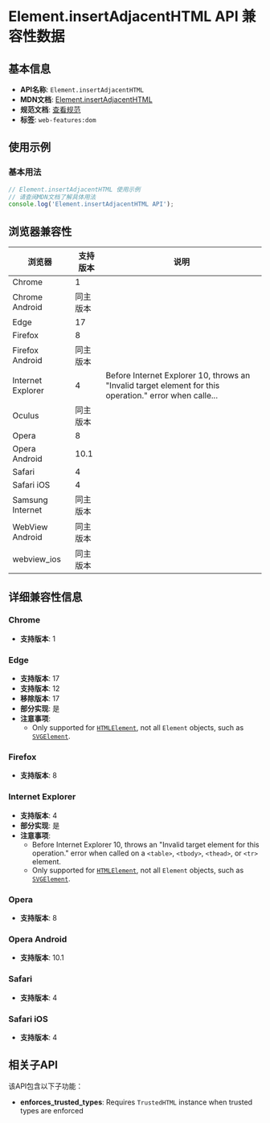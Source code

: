 # Element.insertAdjacentHTML API 兼容性数据

## 基本信息

- **API名称**: `Element.insertAdjacentHTML`
- **MDN文档**: [Element.insertAdjacentHTML](https://developer.mozilla.org/docs/Web/API/Element/insertAdjacentHTML)
- **规范文档**: [查看规范](https://html.spec.whatwg.org/multipage/dynamic-markup-insertion.html#the-insertadjacenthtml()-method)
- **标签**: `web-features:dom`

## 使用示例

### 基本用法

```javascript
// Element.insertAdjacentHTML 使用示例
// 请查阅MDN文档了解具体用法
console.log('Element.insertAdjacentHTML API');
```

## 浏览器兼容性

| 浏览器 | 支持版本 | 说明 |
|--------|----------|------|
| Chrome | 1 |  |
| Chrome Android | 同主版本 |  |
| Edge | 17 |  |
| Firefox | 8 |  |
| Firefox Android | 同主版本 |  |
| Internet Explorer | 4 | Before Internet Explorer 10, throws an "Invalid target element for this operation." error when calle... |
| Oculus | 同主版本 |  |
| Opera | 8 |  |
| Opera Android | 10.1 |  |
| Safari | 4 |  |
| Safari iOS | 4 |  |
| Samsung Internet | 同主版本 |  |
| WebView Android | 同主版本 |  |
| webview_ios | 同主版本 |  |

## 详细兼容性信息

### Chrome

- **支持版本**: 1

### Edge

- **支持版本**: 17
- **支持版本**: 12
- **移除版本**: 17
- **部分实现**: 是
- **注意事项**:
  - Only supported for [`HTMLElement`](https://developer.mozilla.org/docs/Web/API/HTMLElement), not all `Element` objects, such as [`SVGElement`](https://developer.mozilla.org/docs/Web/API/SVGElement).

### Firefox

- **支持版本**: 8

### Internet Explorer

- **支持版本**: 4
- **部分实现**: 是
- **注意事项**:
  - Before Internet Explorer 10, throws an "Invalid target element for this operation." error when called on a `<table>`, `<tbody>`, `<thead>`, or `<tr>` element.
  - Only supported for [`HTMLElement`](https://developer.mozilla.org/docs/Web/API/HTMLElement), not all `Element` objects, such as [`SVGElement`](https://developer.mozilla.org/docs/Web/API/SVGElement).

### Opera

- **支持版本**: 8

### Opera Android

- **支持版本**: 10.1

### Safari

- **支持版本**: 4

### Safari iOS

- **支持版本**: 4

## 相关子API

该API包含以下子功能：

- **enforces_trusted_types**: Requires `TrustedHTML` instance when trusted types are enforced

